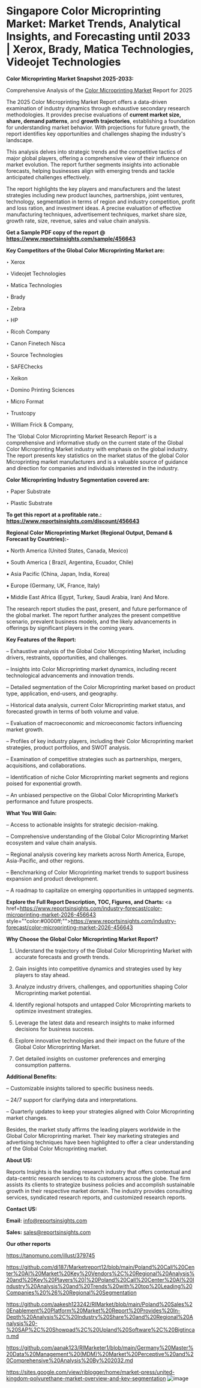 # Singapore Color Microprinting Market: Market Trends, Analytical Insights, and Forecasting until 2033 | Xerox, Brady, Matica Technologies, Videojet Technologies

<strong>Color Microprinting Market Snapshot 2025-2033:</strong>

Comprehensive Analysis of the <a href=https://www.reportsinsights.com/sample/456643>Color Microprinting Market</a> Report for 2025

The 2025 Color Microprinting Market Report offers a data-driven examination of industry dynamics through exhaustive secondary research methodologies. It provides precise evaluations of <strong>current market size, share, demand patterns</strong>, and <strong>growth trajectories</strong>, establishing a foundation for understanding market behavior. With projections for future growth, the report identifies key opportunities and challenges shaping the industry's landscape.

This analysis delves into strategic trends and the competitive tactics of major global players, offering a comprehensive view of their influence on market evolution. The report further segments insights into actionable forecasts, helping businesses align with emerging trends and tackle anticipated challenges effectively.

The report highlights the key players and manufacturers and the latest strategies including new product launches, partnerships, joint ventures, technology, segmentation in terms of region and industry competition, profit and loss ration, and investment ideas. A precise evaluation of effective manufacturing techniques, advertisement techniques, market share size, growth rate, size, revenue, sales and value chain analysis.

<strong>Get a Sample PDF copy of the report @ <a href=https://www.reportsinsights.com/sample/456643 style=color:#0000ff;>https://www.reportsinsights.com/sample/456643</a></strong>

<strong>Key Competitors of the Global Color Microprinting Market are:</strong>

‣ Xerox

‣ Videojet Technologies

‣ Matica Technologies

‣ Brady

‣ Zebra

‣ HP

‣ Ricoh Company

‣ Canon Finetech Nisca

‣ Source Technologies

‣ SAFEChecks

‣ Xeikon

‣ Domino Printing Sciences

‣ Micro Format

‣ Trustcopy

‣ William Frick & Company,

The ‘Global Color Microprinting Market Research Report’ is a comprehensive and informative study on the current state of the Global Color Microprinting Market industry with emphasis on the global industry. The report presents key statistics on the market status of the global Color Microprinting market manufacturers and is a valuable source of guidance and direction for companies and individuals interested in the industry.

<strong>Color Microprinting Industry Segmentation covered are:</strong>

‣ Paper Substrate

‣ Plastic Substrate

<strong>To get this report at a profitable rate.: <a href=https://www.reportsinsights.com/discount/456643 style=color:#0000ff;>https://www.reportsinsights.com/discount/456643</a></strong>

<strong>Regional Color Microprinting Market (Regional Output, Demand &amp; Forecast by Countries):-</strong>

• North America (United States, Canada, Mexico)

• South America ( Brazil, Argentina, Ecuador, Chile)

• Asia Pacific (China, Japan, India, Korea)

• Europe (Germany, UK, France, Italy)

• Middle East Africa (Egypt, Turkey, Saudi Arabia, Iran) And More.

The research report studies the past, present, and future performance of the global market. The report further analyzes the present competitive scenario, prevalent business models, and the likely advancements in offerings by significant players in the coming years.

<strong>Key Features of the Report:</strong>

– Exhaustive analysis of the Global Color Microprinting Market, including drivers, restraints, opportunities, and challenges.

– Insights into Color Microprinting market dynamics, including recent technological advancements and innovation trends.

– Detailed segmentation of the Color Microprinting market based on product type, application, end-users, and geography.

– Historical data analysis, current Color Microprinting market status, and forecasted growth in terms of both volume and value.

– Evaluation of macroeconomic and microeconomic factors influencing market growth.

– Profiles of key industry players, including their Color Microprinting market strategies, product portfolios, and SWOT analysis.

– Examination of competitive strategies such as partnerships, mergers, acquisitions, and collaborations.

– Identification of niche Color Microprinting market segments and regions poised for exponential growth.

– An unbiased perspective on the Global Color Microprinting Market’s performance and future prospects.

<strong>What You Will Gain:</strong>

– Access to actionable insights for strategic decision-making.

– Comprehensive understanding of the Global Color Microprinting Market ecosystem and value chain analysis.

– Regional analysis covering key markets across North America, Europe, Asia-Pacific, and other regions.

– Benchmarking of Color Microprinting market trends to support business expansion and product development.

– A roadmap to capitalize on emerging opportunities in untapped segments.

<strong>Explore the Full Report Description, TOC, Figures, and Charts:</strong>
<a href=https://www.reportsinsights.com/industry-forecast/color-microprinting-market-2026-456643 style=""color:#0000ff;"">https://www.reportsinsights.com/industry-forecast/color-microprinting-market-2026-456643</a>

<strong>Why Choose the Global Color Microprinting Market Report?</strong>

1. Understand the trajectory of the Global Color Microprinting Market with accurate forecasts and growth trends.

2. Gain insights into competitive dynamics and strategies used by key players to stay ahead.

3. Analyze industry drivers, challenges, and opportunities shaping Color Microprinting market potential.

4. Identify regional hotspots and untapped Color Microprinting markets to optimize investment strategies.

5. Leverage the latest data and research insights to make informed decisions for business success.

6. Explore innovative technologies and their impact on the future of the Global Color Microprinting Market.

7. Get detailed insights on customer preferences and emerging consumption patterns.

<strong>Additional Benefits:</strong>

– Customizable insights tailored to specific business needs.

– 24/7 support for clarifying data and interpretations.

– Quarterly updates to keep your strategies aligned with Color Microprinting market changes.

Besides, the market study affirms the leading players worldwide in the Global Color Microprinting market. Their key marketing strategies and advertising techniques have been highlighted to offer a clear understanding of the Global Color Microprinting market.

<strong><strong>About US</strong>:</strong>

Reports Insights is the leading research industry that offers contextual and data-centric research services to its customers across the globe. The firm assists its clients to strategize business policies and accomplish sustainable growth in their respective market domain. The industry provides consulting services, syndicated research reports, and customized research reports.

<strong>Contact US:</strong>

<p class=><b>Email:</b> <a href=mailto:info@reportsinsights.com>info@reportsinsights.com</a></p>
<p class=><b>Sales:</b> <a href=mailto:sales@reportsinsights.com>sales@reportsinsights.com</a></p>

<strong>Our other reports</strong>

<a href=https://tanomuno.com/illust/379745>https://tanomuno.com/illust/379745</a>

<a href=https://github.com/di187/Marketreport12/blob/main/Poland%20Call%20Center%20AI%20Market%20Key%20Vendors%2C%20Regional%20Analysis%20and%20Key%20Players%20|%20Poland%20Call%20Center%20AI%20Industry%20Analysis%20and%20Trends%20with%20top%20Leading%20Companies%20%26%20Regional%20Segmentation>https://github.com/di187/Marketreport12/blob/main/Poland%20Call%20Center%20AI%20Market%20Key%20Vendors%2C%20Regional%20Analysis%20and%20Key%20Players%20|%20Poland%20Call%20Center%20AI%20Industry%20Analysis%20and%20Trends%20with%20top%20Leading%20Companies%20%26%20Regional%20Segmentation</a>

<a href=https://github.com/aakesh123242/RIMarket/blob/main/Poland%20Sales%20Enablement%20Platform%20Market%20Report%20Provides%20In-Depth%20Analysis%2C%20Industry%20Share%20and%20Regional%20Analysis%20-%20SAP%2C%20Showpad%2C%20Upland%20Software%2C%20Bigtincan.md>https://github.com/aakesh123242/RIMarket/blob/main/Poland%20Sales%20Enablement%20Platform%20Market%20Report%20Provides%20In-Depth%20Analysis%2C%20Industry%20Share%20and%20Regional%20Analysis%20-%20SAP%2C%20Showpad%2C%20Upland%20Software%2C%20Bigtincan.md</a>

<a href=https://github.com/aanak123/RIMarketer1/blob/main/Germany%20Master%20Data%20Management%20(MDM)%20Market%20Perceptive%20and%20Comprehensive%20Analysis%20By%202032.md>https://github.com/aanak123/RIMarketer1/blob/main/Germany%20Master%20Data%20Management%20(MDM)%20Market%20Perceptive%20and%20Comprehensive%20Analysis%20By%202032.md</a>

<a href=https://sites.google.com/view/riblogger/home/market-press/united-kingdom-polyurethane-market-overview-and-key-segmentation>https://sites.google.com/view/riblogger/home/market-press/united-kingdom-polyurethane-market-overview-and-key-segmentation</a>
![image](https://github.com/user-attachments/assets/13e17dea-7c05-4eee-b4be-8091034bf7b1)
